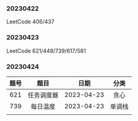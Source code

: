 ### 20230422 
LeetCode 406/437

### 20230423
LeetCode 621/448/739/617/581

### 20230424



|  题号  |  题目  |  日期  |  分类  |
| :----: | :----: | :----: | :----: |
| 621 | 任务调度器 | 2023-04-23 | 贪心 |
| 739 | 每日温度 | 2023-04-23 | 单调栈 |
|  |  |  |